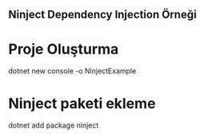 ## Ninject Dependency Injection Örneği 

# Proje Oluşturma

dotnet new console -o NinjectExample

# Ninject paketi ekleme

dotnet add package ninject


